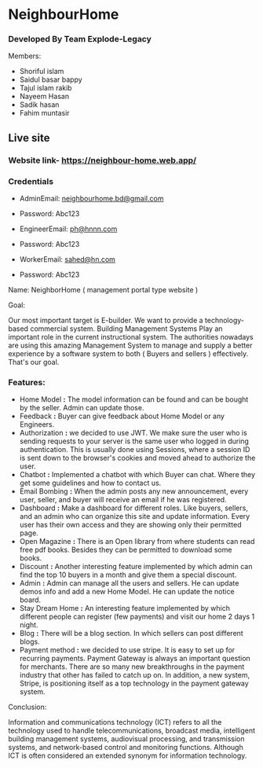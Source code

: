 # NeighbourHome

### Developed By Team Explode-Legacy

Members:

- Shoriful islam
- Saidul basar bappy
- Tajul islam rakib
- Nayeem Hasan
- Sadik hasan
- Fahim muntasir



## Live site


### Website link- https://neighbour-home.web.app/


### Credentials

- AdminEmail: neighbourhome.bd@gmail.com
- Password: Abc123

- EngineerEmail: ph@hnnn.com
- Password: Abc123

- WorkerEmail: sahed@hn.com
- Password: Abc123


Name: NeighborHome ( management portal type website )

Goal: 

Our most important target is E-builder. We want to provide a technology-based commercial system.  Building Management Systems Play an important role in the current instructional system. The authorities nowadays are using this amazing Management System to manage and supply a better experience by a software system to both ( Buyers and sellers ) effectively.  That's our goal.


### Features: 

* Home Model __:__  The model information can be found and can be bought by the seller. Admin can update those.
* Feedback __:__ Buyer can give feedback about Home Model or any Engineers.
* Authorization __:__  we decided to use JWT. We make sure the user who is sending requests to your server is the same user who logged in during authentication. This is usually done using Sessions, where a session ID is sent down to the browser's cookies and moved ahead to authorize the user.
* Chatbot __:__ Implemented a chatbot with which Buyer can chat. Where they get some guidelines and how to contact us.
* Email Bombing  __:__ When the admin posts any new announcement, every user, seller, and buyer will receive an email if he was registered.
* Dashboard  __:__ Make a dashboard for different roles. Like buyers, sellers, and an admin who can organize this site and update information. Every user has their own access and they are showing only their permitted page.
* Open Magazine  __:__ There is an Open library from where students can read free pdf books. Besides they can be permitted to download some books.
* Discount __:__ Another interesting feature implemented by which admin can find the top 10 buyers in a month and give them a special discount.
* Admin __:__ Admin can manage all the users and sellers. He can update demos info and add a new Home Model. He can update the notice board.
* Stay Dream Home  __:__ An interesting feature implemented by which different people can register (few payments) and visit our home 2 days 1 night.
* Blog  __:__ There will be a blog section. In which sellers can post different blogs. 
* Payment method __:__ we decided to use stripe. It is easy to set up for recurring payments. Payment Gateway is always an important question for merchants. There are so many new breakthroughs in the payment industry that other has failed to catch up on. In addition, a new system, Stripe, is positioning itself as a top technology in the payment gateway system.

Conclusion: 

Information and communications technology (ICT) refers to all the technology used to handle telecommunications, broadcast media, intelligent building management systems, audiovisual processing, and transmission systems, and network-based control and monitoring functions. Although ICT is often considered an extended synonym for information technology. 

